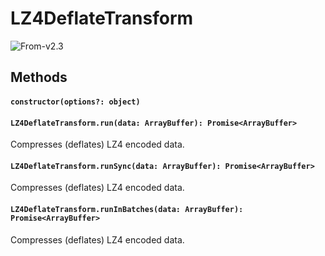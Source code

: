# LZ4DeflateTransform

<p class="badges">
  <img src="https://img.shields.io/badge/From-v2.3-blue.svg?style=flat-square" alt="From-v2.3" />
</p>

## Methods

#### `constructor(options?: object)`

#### `LZ4DeflateTransform.run(data: ArrayBuffer): Promise<ArrayBuffer>`

Compresses (deflates) LZ4 encoded data.

#### `LZ4DeflateTransform.runSync(data: ArrayBuffer): Promise<ArrayBuffer>`

Compresses (deflates) LZ4 encoded data.

#### `LZ4DeflateTransform.runInBatches(data: ArrayBuffer): Promise<ArrayBuffer>`

Compresses (deflates) LZ4 encoded data.
